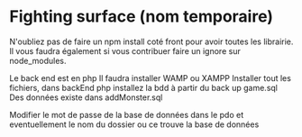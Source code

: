 # Fighting surface (nom temporaire)

N'oubliez pas de faire un npm install coté front pour avoir toutes les librairie. 
Il vous faudra également si vous contribuer faire un ignore sur node_modules.  

Le back end est en php 
Il faudra installer WAMP ou XAMPP
Installer tout les fichiers, dans backEnd php installez la bdd à partir du back up game.sql Des données existe dans addMonster.sql

Modifier le mot de passe de la base de données dans le pdo et eventuellement le nom du dossier ou ce trouve la base de données